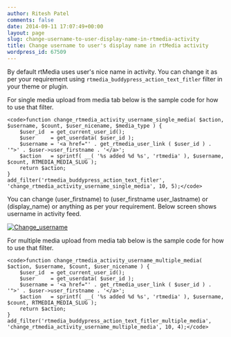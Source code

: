 ```yaml
---
author: Ritesh Patel
comments: false
date: 2014-09-11 17:07:49+00:00
layout: page
slug: change-username-to-user-display-name-in-rtmedia-activity
title: Change username to user's display name in rtMedia activity
wordpress_id: 67509
---
```


By default rtMedia uses user's nice name in activity. You can change it as per your requirement using `rtmedia_buddypress_action_text_fitler` filter in your theme or plugin.

For single media upload from media tab below is the sample code for how to use that filter.

    
    <code>function change_rtmedia_activity_username_single_media( $action, $username, $count, $user_nicename, $media_type ) {
    	$user_id  = get_current_user_id();
    	$user     = get_userdata( $user_id );
     	$username = '<a href="' . get_rtmedia_user_link ( $user_id ) . '">' . $user->user_firstname . '</a>';
    	$action   = sprintf( __( '%s added %d %s', 'rtmedia' ), $username, $count, RTMEDIA_MEDIA_SLUG );
    	return $action;
    }
    add_filter('rtmedia_buddypress_action_text_fitler', 'change_rtmedia_activity_username_single_media', 10, 5);</code>



You can change (user_firstname) to (user_firstname user_lastname) or (display_name) or anything as per your requirement.
Below screen shows username in activity feed.

[![Change_username](http://docs.rtcamp.com/wp-content/uploads/2014/09/Change_username.png)](http://docs.rtcamp.com/wp-content/uploads/2014/09/Change_username.png) 

For multiple media upload from media tab below is the sample code for how to use that filter.

    
    <code>function change_rtmedia_activity_username_multiple_media( $action, $username, $count, $user_nicename ) {
    	$user_id  = get_current_user_id();
    	$user     = get_userdata( $user_id );
     	$username = '<a href="' . get_rtmedia_user_link ( $user_id ) . '">' . $user->user_firstname . '</a>';
    	$action   = sprintf( __( '%s added %d %s', 'rtmedia' ), $username, $count, RTMEDIA_MEDIA_SLUG );
    	return $action;
    }
    add_filter('rtmedia_buddypress_action_text_fitler_multiple_media', 'change_rtmedia_activity_username_multiple_media', 10, 4);</code>
